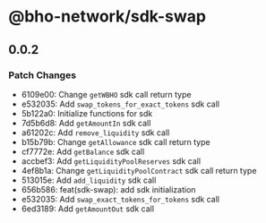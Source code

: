 # @bho-network/sdk-swap

## 0.0.2

### Patch Changes

- 6109e00: Change `getWBHO` sdk call return type
- e532035: Add `swap_tokens_for_exact_tokens` sdk call
- 5b122a0: Initialize functions for sdk
- 7d5b6d8: Add `getAmountIn` sdk call
- a61202c: Add `remove_liquidity` sdk call
- b15b79b: Change `getAllowance` sdk call return type
- cf7772e: Add `getBalance` sdk call
- accbef3: Add `getLiquidityPoolReserves` sdk call
- 4ef8b1a: Change `getLiquidityPoolContract` sdk call return type
- 513015e: Add `add_liquidity` sdk call
- 656b586: feat(sdk-swap): add sdk initialization
- e532035: Add `swap_exact_tokens_for_tokens` sdk call
- 6ed3189: Add `getAmountOut` sdk call
